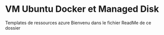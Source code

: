 # VM Ubuntu Docker et Managed Disk
Templates de ressources azure
Bienvenu dans le fichier ReadMe de ce dossier